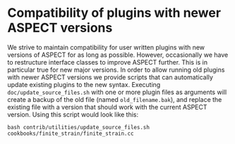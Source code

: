 # Compatibility of plugins with newer ASPECT versions

We strive to maintain compatibility for user written plugins with new versions
of ASPECT for as long as possible. However,
occasionally we have to restructure interface classes to improve
ASPECT further. This is in particular true for new
major versions. In order to allow running old plugins with newer
ASPECT versions we provide scripts that can
automatically update existing plugins to the new syntax. Executing
`doc/update_source_files.sh` with one or more plugin files as arguments will
create a backup of the old file (named `old_filename.bak`), and replace the
existing file with a version that should work with the current
ASPECT version. Using this script would look like
this:

``` ksh
bash contrib/utilities/update_source_files.sh cookbooks/finite_strain/finite_strain.cc
```

<div class="center">

</div>
